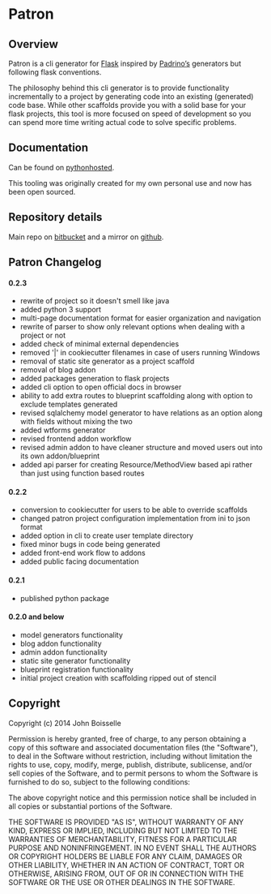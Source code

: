 # Patron

## Overview

Patron is a cli generator for [Flask](http://flask.pocoo.org) inspired by 
[Padrino’s](http://www.padrinorb.com/guides/generators) generators but 
following flask conventions.

The philosophy behind this cli generator is to provide functionality 
incrementally to a project by generating code into an existing (generated) 
code base. While other scaffolds provide you with a solid base for your flask 
projects, this tool is more focused on speed of development so you can spend 
more time writing actual code to solve specific problems.

## Documentation

Can be found on [pythonhosted](http://pythonhosted.org/patron/).

This tooling was originally created for my own personal use and now has been 
open sourced.

## Repository details
Main repo on [bitbucket](https://bitbucket.org/prgr4m/patron) and a mirror 
on [github](https://github.com/prgr4m/patron).

## Patron Changelog

#### 0.2.3
- rewrite of project so it doesn't smell like java
- added python 3 support
- multi-page documentation format for easier organization and navigation
- rewrite of parser to show only relevant options when dealing with a project or not
- added check of minimal external dependencies
- removed '|' in cookiecutter filenames in case of users running Windows
- removal of static site generator as a project scaffold
- removal of blog addon
- added packages generation to flask projects
- added cli option to open official docs in browser
- ability to add extra routes to blueprint scaffolding along with option to exclude templates generated
- revised sqlalchemy model generator to have relations as an option along with fields without mixing the two
- added wtforms generator
- revised frontend addon workflow
- revised admin addon to have cleaner structure and moved users out into its own addon/blueprint
- added api parser for creating Resource/MethodView based api rather than just using function based routes

#### 0.2.2
- conversion to cookiecutter for users to be able to override scaffolds
- changed patron project configuration implementation from ini to json format
- added option in cli to create user template directory
- fixed minor bugs in code being generated
- added front-end work flow to addons
- added public facing documentation

#### 0.2.1
- published python package

#### 0.2.0 and below
- model generators functionality
- blog addon functionality
- admin addon functionality
- static site generator functionality
- blueprint registration functionality
- initial project creation with scaffolding ripped out of stencil


## Copyright
Copyright (c) 2014 John Boisselle

Permission is hereby granted, free of charge, to any person obtaining a copy of
this software and associated documentation files (the "Software"), to deal in 
the Software without restriction, including without limitation the rights to 
use, copy, modify, merge, publish, distribute, sublicense, and/or sell copies 
of the Software, and to permit persons to whom the Software is furnished to do 
so, subject to the following conditions:

The above copyright notice and this permission notice shall be included in all 
copies or substantial portions of the Software.

THE SOFTWARE IS PROVIDED "AS IS", WITHOUT WARRANTY OF ANY KIND, EXPRESS OR 
IMPLIED, INCLUDING BUT NOT LIMITED TO THE WARRANTIES OF MERCHANTABILITY, 
FITNESS FOR A PARTICULAR PURPOSE AND NONINFRINGEMENT. IN NO EVENT SHALL THE 
AUTHORS OR COPYRIGHT HOLDERS BE LIABLE FOR ANY CLAIM, DAMAGES OR OTHER 
LIABILITY, WHETHER IN AN ACTION OF CONTRACT, TORT OR OTHERWISE, ARISING FROM, 
OUT OF OR IN CONNECTION WITH THE SOFTWARE OR THE USE OR OTHER DEALINGS IN THE 
SOFTWARE.
